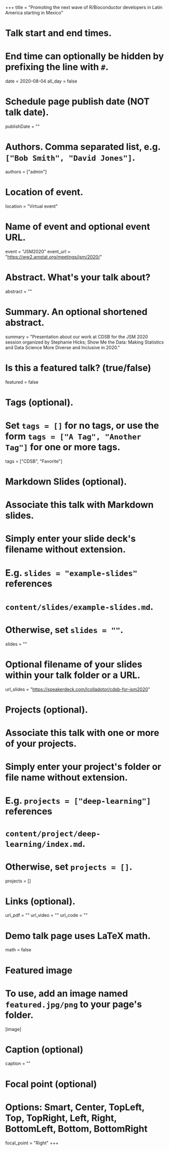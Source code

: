 +++
title = "Promoting the next wave of R/Bioconductor developers in Latin America starting in Mexico"

# Talk start and end times.
#   End time can optionally be hidden by prefixing the line with `#`.
date = 2020-08-04
all_day = false

# Schedule page publish date (NOT talk date).
publishDate = ""

# Authors. Comma separated list, e.g. `["Bob Smith", "David Jones"]`.
authors = ["admin"]

# Location of event.
location = "Virtual event"

# Name of event and optional event URL.
event = "JSM2020"
event_url = "https://ww2.amstat.org/meetings/jsm/2020/"

# Abstract. What's your talk about?
abstract = ""

# Summary. An optional shortened abstract.
summary = "Presentation about our work at CDSB for the JSM 2020 session organized by Stephanie Hicks; Show Me the Data: Making Statistics and Data Science More Diverse and Inclusive in 2020."

# Is this a featured talk? (true/false)
featured = false

# Tags (optional).
#   Set `tags = []` for no tags, or use the form `tags = ["A Tag", "Another Tag"]` for one or more tags.
tags = ["CDSB", "Favorite"]

# Markdown Slides (optional).
#   Associate this talk with Markdown slides.
#   Simply enter your slide deck's filename without extension.
#   E.g. `slides = "example-slides"` references 
#   `content/slides/example-slides.md`.
#   Otherwise, set `slides = ""`.
slides = ""

# Optional filename of your slides within your talk folder or a URL.
url_slides = "https://speakerdeck.com/lcolladotor/cdsb-for-jsm2020"

# Projects (optional).
#   Associate this talk with one or more of your projects.
#   Simply enter your project's folder or file name without extension.
#   E.g. `projects = ["deep-learning"]` references 
#   `content/project/deep-learning/index.md`.
#   Otherwise, set `projects = []`.
projects = []

# Links (optional).
url_pdf = ""
url_video = ""
url_code = ""

# Demo talk page uses LaTeX math.
math = false

# Featured image
# To use, add an image named `featured.jpg/png` to your page's folder. 
[image]
  # Caption (optional)
  caption = ""

  # Focal point (optional)
  # Options: Smart, Center, TopLeft, Top, TopRight, Left, Right, BottomLeft, Bottom, BottomRight
  focal_point = "Right"
+++

<script async class="speakerdeck-embed" data-id="dd8d3c5793c646c983af37cb1f3b4d2f" data-ratio="1.77777777777778" src="//speakerdeck.com/assets/embed.js"></script>


